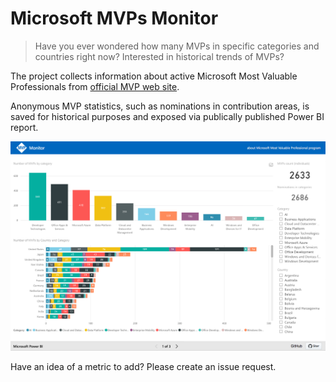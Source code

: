 # Microsoft MVPs Monitor

> Have you ever wondered how many MVPs in specific categories and countries right now? Interested in historical trends of MVPs?

The project collects information about active Microsoft Most Valuable Professionals from [official MVP web site](https://mvp.microsoft.com).

Anonymous MVP statistics, such as nominations in contribution areas, is saved for historical purposes and exposed via publically published Power BI report.

![MVP Monitor](./assets/mvp-monitor-promo.png)

Have an idea of a metric to add? Please create an issue request.